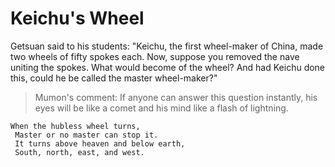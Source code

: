 # Keichu's Wheel

Getsuan said to his students: "Keichu, the first wheel-maker of China, made two wheels of fifty spokes each. Now, suppose you removed the nave uniting the spokes. What would become of the wheel? And had Keichu done this, could he be called the master wheel-maker?"

> Mumon's comment: If anyone can answer this question instantly, his eyes will be like a comet and his mind like a flash of lightning.

```
When the hubless wheel turns,
 Master or no master can stop it.
 It turns above heaven and below earth,
 South, north, east, and west.
```
